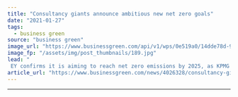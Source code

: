 ```yaml
---
title: "Consultancy giants announce ambitious new net zero goals"
date: "2021-01-27"
tags: 
  - business green
source: "business green"
image_url: "https://www.businessgreen.com/api/v1/wps/0e519a0/14dde78d-9800-4eb2-8ec5-0a3c8b629a7e/11/2020-ey-ernst-and-young-003-185x114.jpg"
image_fp: "/assets/img/post_thumbnails/189.jpg"
lead: "
 EY confirms it is aiming to reach net zero emissions by 2025, as KPMG unveils target to do the same by 2030 ..."
article_url: "https://www.businessgreen.com/news/4026328/consultancy-giants-announce-ambitious-net-zero-goals"
---
```


---
